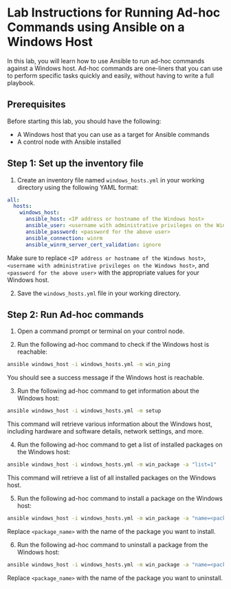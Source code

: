 # Lab Instructions for Running Ad-hoc Commands using Ansible on a Windows Host

In this lab, you will learn how to use Ansible to run ad-hoc commands against a Windows host. Ad-hoc commands are one-liners that you can use to perform specific tasks quickly and easily, without having to write a full playbook.

## Prerequisites

Before starting this lab, you should have the following:

- A Windows host that you can use as a target for Ansible commands
- A control node with Ansible installed

## Step 1: Set up the inventory file

1. Create an inventory file named `windows_hosts.yml` in your working directory using the following YAML format:

```yaml
all:
  hosts:
    windows_host:
      ansible_host: <IP address or hostname of the Windows host>
      ansible_user: <username with administrative privileges on the Windows host>
      ansible_password: <password for the above user>
      ansible_connection: winrm
      ansible_winrm_server_cert_validation: ignore
```

Make sure to replace `<IP address or hostname of the Windows host>`, `<username with administrative privileges on the Windows host>`, and `<password for the above user>` with the appropriate values for your Windows host.

2. Save the `windows_hosts.yml` file in your working directory.

## Step 2: Run Ad-hoc commands

1. Open a command prompt or terminal on your control node.

2. Run the following ad-hoc command to check if the Windows host is reachable:

```bash
ansible windows_host -i windows_hosts.yml -m win_ping
```

You should see a success message if the Windows host is reachable.

3. Run the following ad-hoc command to get information about the Windows host:

```bash
ansible windows_host -i windows_hosts.yml -m setup
```

This command will retrieve various information about the Windows host, including hardware and software details, network settings, and more.

4. Run the following ad-hoc command to get a list of installed packages on the Windows host:

```bash
ansible windows_host -i windows_hosts.yml -m win_package -a "list=1"
```

This command will retrieve a list of all installed packages on the Windows host.

5. Run the following ad-hoc command to install a package on the Windows host:

```bash
ansible windows_host -i windows_hosts.yml -m win_package -a "name=<package_name> state=present"
```

Replace `<package_name>` with the name of the package you want to install.

6. Run the following ad-hoc command to uninstall a package from the Windows host:

```bash
ansible windows_host -i windows_hosts.yml -m win_package -a "name=<package_name> state=absent"
```

Replace `<package_name>` with the name of the package you want to uninstall.
